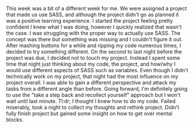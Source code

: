 This week was a bit of a different week for me. We were assigned a project that made us use SASS, and although the project didn't go as planned it was a positive learning experience. I started the project feeling pretty confident I knew what I was doing, however I quickly realized that wasn't the case. I was struggling with the proper way to actually use SASS. The concept was there but something was missing and I couldn't figure it out. After mashing buttons for a while and ripping my code numerous times, I decided to try something different. On the second to last night before the project was due, I decided not to touch my project. Instead I spent some time that night just thinking about my code, the project, and how/why I would use different aspects of SASS such as variables. Even though I didn't technically work on my project, that night had the most influence on my project overall. I was able to gain a different perspective and attack my tasks from a different angle than before. Going forward, I'm definitely going to use the "take a step back and recollect yourself" approach but I won't wait until last minute.
Tl:dr; I thought I knew how to do my code. Failed miserably, took a night to collect my thoughts and rethink project. Didn't fully finish project but gained some insight on how to get over mental blocks.
